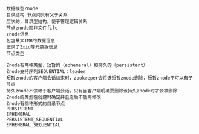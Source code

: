 
    
    数据模型Znode
    目录结构 节点间具有父子关系
    层次的，目录型结构，便于管理逻辑关系
    节点znode而非文件file
    znode信息
    包含最大1MB的数据信息
    记录了Zxid等元数据信息
    节点类型
        
    Znode有两种类型，短暂的（ephemeral）和持久的（persistent）
    Znode支持序列SEQUENTIAL：leader
    短暂znode的客户端会话结束时，zookeeper会将该短暂znode删除，短暂znode不可以有子节点
    持久znode不依赖于客户端会话，只有当客户端明确要删除该持久znode时才会被删除
    Znode的类型在创建时确定并且之后不能再修改
    Znode有四种形式的目录节点
    PERSISTENT
    EPHEMERAL
    PERSISTENT_SEQUENTIAL
    EPHEMERAL_SEQUENTIAL
    
